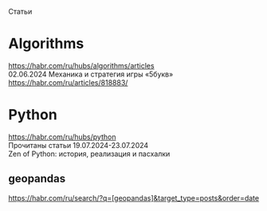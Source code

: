 Статьи                      
#  Algorithms                         
https://habr.com/ru/hubs/algorithms/articles                 
02.06.2024 Механика и стратегия игры «5букв»                                          
https://habr.com/ru/articles/818883/

# Python                 
https://habr.com/ru/hubs/python                    
Прочитаны статьи 19.07.2024-23.07.2024                  
Zen of Python: история, реализация и пасхалки                                

## geopandas
https://habr.com/ru/search/?q=[geopandas]&target_type=posts&order=date                           
